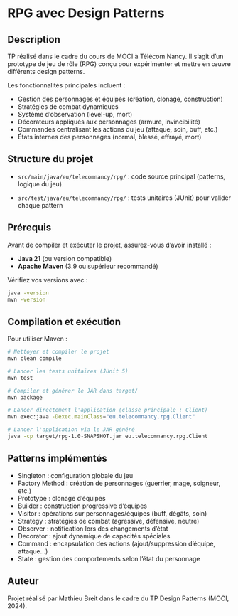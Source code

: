 # RPG avec Design Patterns

## Description

TP réalisé dans le cadre du cours de MOCI à Télécom Nancy.
Il s’agit d’un prototype de jeu de rôle (RPG) conçu pour expérimenter et mettre en œuvre différents design patterns.

Les fonctionnalités principales incluent :

- Gestion des personnages et équipes (création, clonage, construction)
- Stratégies de combat dynamiques
- Système d’observation (level-up, mort)
- Décorateurs appliqués aux personnages (armure, invincibilité)
- Commandes centralisant les actions du jeu (attaque, soin, buff, etc.)
- États internes des personnages (normal, blessé, effrayé, mort)

## Structure du projet
  
- `src/main/java/eu/telecomnancy/rpg/` : code source principal (patterns, logique du jeu)

- `src/test/java/eu/telecomnancy/rpg/` : tests unitaires (JUnit) pour valider chaque pattern

## Prérequis

Avant de compiler et exécuter le projet, assurez-vous d’avoir installé :

- **Java 21** (ou version compatible)  
- **Apache Maven** (3.9 ou supérieur recommandé)  

Vérifiez vos versions avec :  

```bash
java -version
mvn -version
```

## Compilation et exécution

Pour utiliser Maven :

```bash
# Nettoyer et compiler le projet
mvn clean compile

# Lancer les tests unitaires (JUnit 5)
mvn test

# Compiler et générer le JAR dans target/
mvn package

# Lancer directement l'application (classe principale : Client)
mvn exec:java -Dexec.mainClass="eu.telecomnancy.rpg.Client"

# Lancer l'application via le JAR généré
java -cp target/rpg-1.0-SNAPSHOT.jar eu.telecomnancy.rpg.Client
```

## Patterns implémentés

- Singleton : configuration globale du jeu
- Factory Method : création de personnages (guerrier, mage, soigneur, etc.)
- Prototype : clonage d’équipes
- Builder : construction progressive d’équipes
- Visitor : opérations sur personnages/équipes (buff, dégâts, soin)
- Strategy : stratégies de combat (agressive, défensive, neutre)
- Observer : notification lors des changements d’état
- Decorator : ajout dynamique de capacités spéciales
- Command : encapsulation des actions (ajout/suppression d’équipe, attaque…)
- State : gestion des comportements selon l’état du personnage

## Auteur

Projet réalisé par Mathieu Breit dans le cadre du TP Design Patterns (MOCI, 2024).
